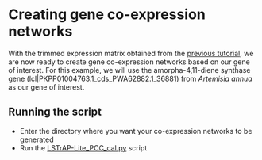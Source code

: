 # Creating gene co-expression networks
With the trimmed expression matrix obtained from the [previous tutorial](02_qc.md), we are now ready to create gene co-expression networks based on our gene of interest. For this example, we will use the amorpha-4,11-diene synthase gene (lcl|PKPP01004763.1_cds_PWA62882.1_36881) from <i>Artemisia annua</i> as our gene of interest. 

## Running the script
  * Enter the directory where you want your co-expression networks to be generated
  * Run the [LSTrAP-Lite_PCC_cal.py](../LSTrAP-Lite_PCC_cal.py) script
  
